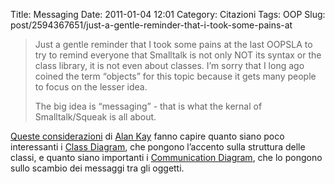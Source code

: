 Title: Messaging
Date: 2011-01-04 12:01
Category: Citazioni
Tags: OOP
Slug: post/2594367651/just-a-gentle-reminder-that-i-took-some-pains-at

>Just a gentle reminder that I took some pains at the last OOPSLA to try to remind everyone that Smalltalk is not only NOT its syntax or the class library, it is not even about classes. I’m sorry that I long ago coined the term “objects” for this topic because it gets many people to focus on the lesser idea.
>
>The big idea is “messaging” - that is what the kernal of Smalltalk/Squeak is all about.

[Queste considerazioni][cit] di [Alan Kay][kay] fanno capire quanto siano poco interessanti i [Class Diagram][cld], che pongono l’accento sulla struttura delle classi, e quanto siano importanti i [Communication Diagram][cod], che lo pongono sullo scambio dei messaggi tra gli oggetti.

[cit]: http://lists.squeakfoundation.org/pipermail/squeak-dev/1998-October/017019.html
[kay]: http://it.wikipedia.org/wiki/Alan_Kay
[cld]: http://it.wikipedia.org/wiki/Class_Diagram
[cod]: http://it.wikipedia.org/wiki/Communication_Diagram